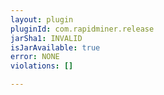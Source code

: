 ```yaml
---
layout: plugin
pluginId: com.rapidminer.release
jarSha1: INVALID
isJarAvailable: true
error: NONE
violations: []

---
```


